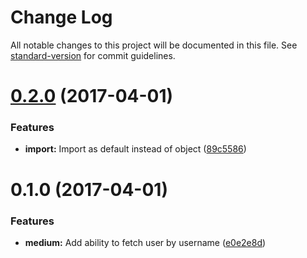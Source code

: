 # Change Log

All notable changes to this project will be documented in this file. See [standard-version](https://github.com/conventional-changelog/standard-version) for commit guidelines.

<a name="0.2.0"></a>
# [0.2.0](https://github.com/uesteibar/medium-fetcher/compare/v0.1.0...v0.2.0) (2017-04-01)


### Features

* **import:** Import as default instead of object ([89c5586](https://github.com/uesteibar/medium-fetcher/commit/89c5586))



<a name="0.1.0"></a>
# 0.1.0 (2017-04-01)


### Features

* **medium:** Add ability to fetch user by username ([e0e2e8d](https://github.com/uesteibar/medium-fetcher/commit/e0e2e8d))
